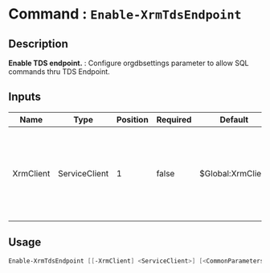﻿# Command : `Enable-XrmTdsEndpoint` 

## Description

**Enable TDS endpoint.** : Configure orgdbsettings parameter to allow SQL commands thru TDS Endpoint.

## Inputs

Name|Type|Position|Required|Default|Description
----|----|--------|--------|-------|-----------
XrmClient|ServiceClient|1|false|$Global:XrmClient|Xrm connector initialized to target instance. Use latest one by default. (Dataverse ServiceClient)


## Usage

```Powershell 
Enable-XrmTdsEndpoint [[-XrmClient] <ServiceClient>] [<CommonParameters>]
``` 


